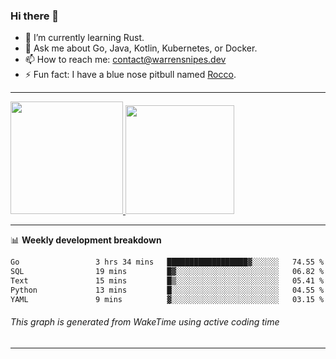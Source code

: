 ### Hi there 👋

- 🌱 I’m currently learning Rust.
- 💬 Ask me about Go, Java, Kotlin, Kubernetes, or Docker.
- 📫 How to reach me: contact@warrensnipes.dev
- ⚡ Fun fact: I have a blue nose pitbull named [Rocco](https://i.imgur.com/iLsSCKu.jpg).

-------


<a href="https://github.com/LockedThread/LockedThread">
  <img height="180em" src="https://github-readme-stats.vercel.app/api?username=LockedThread&theme=transparent&bg_color=00000000&show_icons=true&count_private=true" />
  <img height="174em" src="https://github-readme-stats.vercel.app/api/top-langs?username=LockedThread&theme=transparent&layout=compact&hide_progress=true&bg_color=00000000" />
  </a>

-------

📊 **Weekly development breakdown**
<!--START_SECTION:waka-->

```txt
Go                 3 hrs 34 mins   ██████████████████▓░░░░░░   74.55 %
SQL                19 mins         █▓░░░░░░░░░░░░░░░░░░░░░░░   06.82 %
Text               15 mins         █▒░░░░░░░░░░░░░░░░░░░░░░░   05.41 %
Python             13 mins         █░░░░░░░░░░░░░░░░░░░░░░░░   04.55 %
YAML               9 mins          ▓░░░░░░░░░░░░░░░░░░░░░░░░   03.15 %
```

<!--END_SECTION:waka-->
###### *This graph is generated from WakeTime using active coding time*
-------
